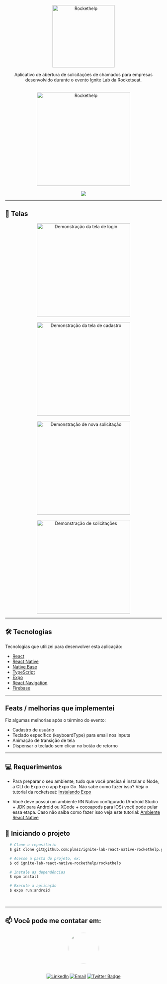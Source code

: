 <div align="center">
  <img src="./rockethelp/src/assets/logo_primary.svg" title="Rockethelp" width="200" />
</div>

<p align="center">
Aplicativo de abertura de solicitações de chamados para empresas desenvolvido durante o evento Ignite Lab da Rocketseat.
</p>
<br />
<div align="center">
  <img src="./rockethelp/src/assets/ignite-lab.png" title="Rockethelp" width="300" />
</div>

<br />
<div align="center">
  <img src="https://img.shields.io/static/v1?label=Status&message=WIP&color=F46D01&style=for-the-badge"/>
</div>

---

## 📱 Telas

<div align="center">
  <img src="./rockethelp/src/assets/1-login.gif" title="Demonstração da tela de login" width="300" />
</div>
<br />
<div align="center">
  <img src="./rockethelp/src/assets/2-signup.gif" title="Demonstração da tela de cadastro" width="300" />
</div>
<br />
<div align="center">
  <img src="./rockethelp/src/assets/3-nova-solicitacao.gif" title="Demonstração de nova solicitação" width="300" />
</div>
<br />
<div align="center">
  <img src="./rockethelp/src/assets/4-encerrando-solicitacao.gif" title="Demonstração de solicitações" width="300" />
</div>

---

## 🛠️ Tecnologias

Tecnologias que utilizei para desenvolver esta aplicação:

- [React](https://reactjs.org)
- [React Native](https://reactnative.dev)
- [Native Base](https://nativebase.io)
- [TypeScript](https://www.typescriptlang.org)
- [Expo](https://expo.dev)
- [React Navigation](https://reactnavigation.org)
- [Firebase](https://firebase.google.com)

---
## Feats / melhorias que implementei

Fiz algumas melhorias após o término do evento:

- Cadastro de usuário
- Teclado específico (keyboardType) para email nos inputs
- Animação de transição de tela
- Dispensar o teclado sem clicar no botão de retorno

---

## 💻 Requerimentos

- Para preparar o seu ambiente, tudo que você precisa é instalar o Node, a CLI do Expo e o app Expo Go. Não sabe como fazer isso? Veja o tutorial da rocketseat: [Instalando Expo](https://www.notion.so/Instalando-Expo-a4042eaea57d40fabeeaa2e462424ff0)

- Você deve possui um ambiente RN Nativo configurado (Android Studio + JDK para Android ou XCode + cocoapods para iOS) você pode pular essa etapa. Caso não saiba como fazer isso veja este tutorial:
  [Ambiente React Native](https://react-native.rocketseat.dev/)

## 🏁 Iniciando o projeto

```bash
  # Clone o repositório
  $ git clone git@github.com:plmsz/ignite-lab-react-native-rockethelp.git

  # Acesse a pasta do projeto, ex:
  $ cd ignite-lab-react-native-rockethelp/rockethelp

  # Instale as dependências
  $ npm install

  # Execute a aplicação
  $ expo run:android
```

 <br />

---

## 📫 Você pode me contatar em:

<div align="center">
<img style="border-radius: 50% ;" src="https://github.com/plmsz.png" width="100px;" alt=""/>
</div>
<div align="center">
</br>

[![LinkedIn](https://img.shields.io/static/v1?label=&message=LinkedIn&color=blue&style=flat-square&logo=LinkedIn&logoColor=black)](https://www.linkedin.com/in/plmsz/)
[![Email](https://img.shields.io/static/v1?label=&message=Email&color=red&style=flat-square&logo=Gmail&logoColor=black)](mailto:plmsouzaoliveira@gmail.com)
[![Twitter Badge](https://img.shields.io/static/v1?label=&message=Twitter&color=1ca0f1&style=flat-square&logo=Twitter&logoColor=black)](https://twitter.com/plmszdev)
</span>
